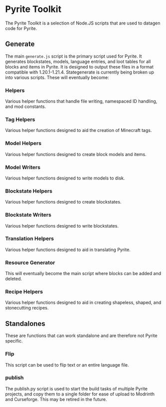 # Pyrite Toolkit
The Pyrite Toolkit is a selection of Node.JS scripts that are used to datagen code for Pyrite.

## Generate
The main `generate.js` script is the primary script used for Pyrite. It generates blockstates, models, language entries, and loot tables for all blocks and items in Pyrite. It is designed to output these files in a format compatible with 1.20.1-1.21.4. Stategenerate is currently being broken up into various scripts. These will eventually become:

### Helpers

Various helper functions that handle file writing, namespaced ID handling, and mod constants.

### Tag Helpers

Various helper functions designed to aid the creation of Minecraft tags.

### Model Helpers

Various helper functions designed to create block models and items.

### Model Writers

Various helper functions designed to write models to disk.

### Blockstate Helpers

Various helper functions designed to create blockstates.

### Blockstate Writers

Various helper functions designed to write blockstates.

### Translation Helpers

Various helper functions designed to aid in translating Pyrite.

### Resource Generator

This will eventually become the main script where blocks can be added and deleted.

### Recipe Helpers

Various helper functions designed to aid in creating shapeless, shaped, and stonecutting recipes.

## Standalones

These are functions that can work standalone and are therefore not Pyrite specific.

### Flip

This script can be used to flip text or an entire language file.

### publish

The publish.py script is used to start the build tasks of multiple Pyrite projects, and copy them to a single folder for ease of upload to Modrinth and Curseforge. This may be retired in the future.

